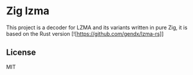 # Zig lzma

This project is a decoder for LZMA and its variants written in pure
Zig, it is based on the Rust version [![https://github.com/gendx/lzma-rs]]

## License

MIT